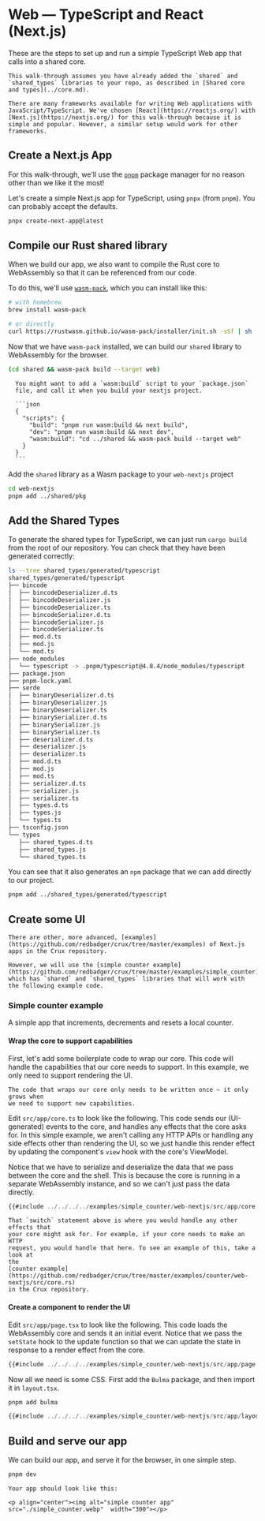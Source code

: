 # Web — TypeScript and React (Next.js)

These are the steps to set up and run a simple TypeScript Web app that calls
into a shared core.

```admonish
This walk-through assumes you have already added the `shared` and `shared_types` libraries to your repo, as described in [Shared core and types](../core.md).
```

```admonish info
There are many frameworks available for writing Web applications with JavaScript/TypeScript. We've chosen [React](https://reactjs.org/) with [Next.js](https://nextjs.org/) for this walk-through because it is simple and popular. However, a similar setup would work for other frameworks.
```

## Create a Next.js App

For this walk-through, we'll use the [`pnpm`](https://pnpm.io/) package manager
for no reason other than we like it the most!

Let's create a simple Next.js app for TypeScript, using `pnpx` (from `pnpm`).
You can probably accept the defaults.

```sh
pnpx create-next-app@latest
```

## Compile our Rust shared library

When we build our app, we also want to compile the Rust core to WebAssembly so
that it can be referenced from our code.

To do this, we'll use
[`wasm-pack`](https://rustwasm.github.io/wasm-pack/installer/), which you can
install like this:

```sh
# with homebrew
brew install wasm-pack

# or directly
curl https://rustwasm.github.io/wasm-pack/installer/init.sh -sSf | sh
```

Now that we have `wasm-pack` installed, we can build our `shared` library to
WebAssembly for the browser.

```sh
(cd shared && wasm-pack build --target web)
```

````admonish tip
  You might want to add a `wasm:build` script to your `package.json`
  file, and call it when you build your nextjs project.

  ```json
  {
    "scripts": {
      "build": "pnpm run wasm:build && next build",
      "dev": "pnpm run wasm:build && next dev",
      "wasm:build": "cd ../shared && wasm-pack build --target web"
    }
  }
  ```
````

Add the `shared` library as a Wasm package to your `web-nextjs` project

```sh
cd web-nextjs
pnpm add ../shared/pkg
```

## Add the Shared Types

To generate the shared types for TypeScript, we can just run `cargo build` from
the root of our repository. You can check that they have been generated
correctly:

```sh
ls --tree shared_types/generated/typescript
shared_types/generated/typescript
├── bincode
│  ├── bincodeDeserializer.d.ts
│  ├── bincodeDeserializer.js
│  ├── bincodeDeserializer.ts
│  ├── bincodeSerializer.d.ts
│  ├── bincodeSerializer.js
│  ├── bincodeSerializer.ts
│  ├── mod.d.ts
│  ├── mod.js
│  └── mod.ts
├── node_modules
│  └── typescript -> .pnpm/typescript@4.8.4/node_modules/typescript
├── package.json
├── pnpm-lock.yaml
├── serde
│  ├── binaryDeserializer.d.ts
│  ├── binaryDeserializer.js
│  ├── binaryDeserializer.ts
│  ├── binarySerializer.d.ts
│  ├── binarySerializer.js
│  ├── binarySerializer.ts
│  ├── deserializer.d.ts
│  ├── deserializer.js
│  ├── deserializer.ts
│  ├── mod.d.ts
│  ├── mod.js
│  ├── mod.ts
│  ├── serializer.d.ts
│  ├── serializer.js
│  ├── serializer.ts
│  ├── types.d.ts
│  ├── types.js
│  └── types.ts
├── tsconfig.json
└── types
   ├── shared_types.d.ts
   ├── shared_types.js
   └── shared_types.ts
```

You can see that it also generates an `npm` package that we can add directly to
our project.

```sh
pnpm add ../shared_types/generated/typescript
```

## Create some UI

```admonish example
There are other, more advanced, [examples](https://github.com/redbadger/crux/tree/master/examples) of Next.js apps in the Crux repository.

However, we will use the [simple counter example](https://github.com/redbadger/crux/tree/master/examples/simple_counter), which has `shared` and `shared_types` libraries that will work with the following example code.
```

### Simple counter example

A simple app that increments, decrements and resets a local counter.

#### Wrap the core to support capabilities

First, let's add some boilerplate code to wrap our core. This code will handle
the capabilities that our core needs to support. In this example, we only need
to support rendering the UI.

```admonish
The code that wraps our core only needs to be written once — it only grows when
we need to support new capabilities.
```

Edit `src/app/core.ts` to look like the following. This code sends our
(UI-generated) events to the core, and handles any effects that the core asks
for. In this simple example, we aren't calling any HTTP APIs or handling any
side effects other than rendering the UI, so we just handle this render effect
by updating the component's `view` hook with the core's ViewModel.

Notice that we have to serialize and deserialize the data that we pass between
the core and the shell. This is because the core is running in a separate
WebAssembly instance, and so we can't just pass the data directly.

```typescript
{{#include ../../../../examples/simple_counter/web-nextjs/src/app/core.ts}}
```

```admonish tip
That `switch` statement above is where you would handle any other effects that
your core might ask for. For example, if your core needs to make an HTTP
request, you would handle that here. To see an example of this, take a look at
the
[counter example](https://github.com/redbadger/crux/tree/master/examples/counter/web-nextjs/src/core.rs)
in the Crux repository.
```

#### Create a component to render the UI

Edit `src/app/page.tsx` to look like the following. This code loads the
WebAssembly core and sends it an initial event. Notice that we pass the
`setState` hook to the update function so that we can update the state in
response to a render effect from the core.

```typescript
{{#include ../../../../examples/simple_counter/web-nextjs/src/app/page.tsx}}
```

Now all we need is some CSS. First add the `Bulma` package, and then import it
in `layout.tsx`.

```bash
pnpm add bulma
```

```typescript
{{#include ../../../../examples/simple_counter/web-nextjs/src/app/layout.tsx}}
```

## Build and serve our app

We can build our app, and serve it for the browser, in one simple step.

```sh
pnpm dev
```

```admonish success
Your app should look like this:

<p align="center"><img alt="simple counter app" src="./simple_counter.webp"  width="300"></p>
```
